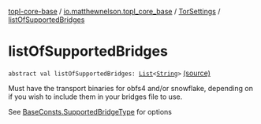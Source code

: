 [topl-core-base](../../index.md) / [io.matthewnelson.topl_core_base](../index.md) / [TorSettings](index.md) / [listOfSupportedBridges](./list-of-supported-bridges.md)

# listOfSupportedBridges

`abstract val listOfSupportedBridges: `[`List`](https://kotlinlang.org/api/latest/jvm/stdlib/kotlin.collections/-list/index.html)`<`[`String`](https://kotlinlang.org/api/latest/jvm/stdlib/kotlin/-string/index.html)`>` [(source)](https://github.com/05nelsonm/TorOnionProxyLibrary-Android/blob/master/topl-core-base/src/main/java/io/matthewnelson/topl_core_base/TorSettings.kt#L367)

Must have the transport binaries for obfs4 and/or snowflake, depending
on if you wish to include them in your bridges file to use.

See [BaseConsts.SupportedBridgeType](../-base-consts/-supported-bridge-type/index.md) for options

